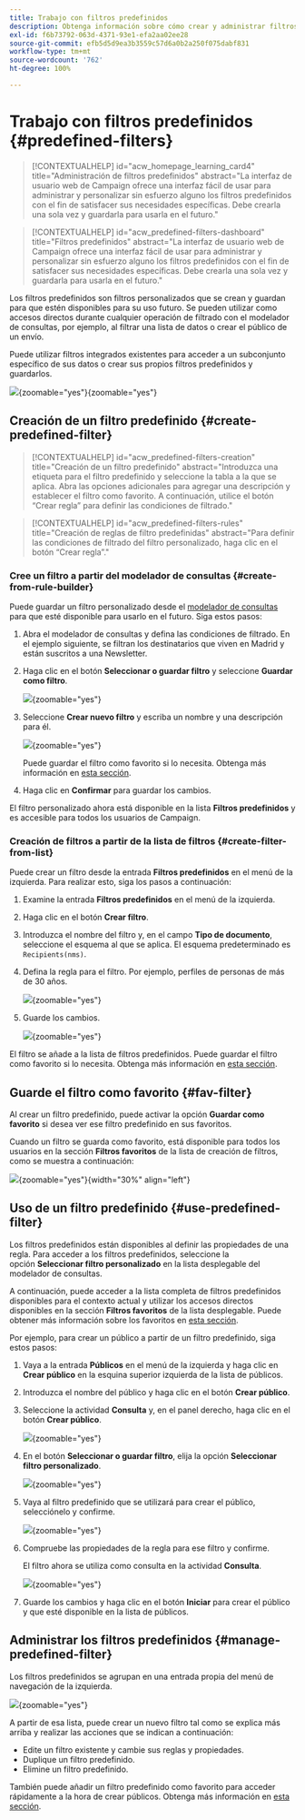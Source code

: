```yaml
---
title: Trabajo con filtros predefinidos
description: Obtenga información sobre cómo crear y administrar filtros predefinidos en Adobe Campaign Web
exl-id: f6b73792-063d-4371-93e1-efa2aa02ee28
source-git-commit: efb5d5d9ea3b3559c57d6a0b2a250f075dabf831
workflow-type: tm+mt
source-wordcount: '762'
ht-degree: 100%

---
```


# Trabajo con filtros predefinidos {#predefined-filters}

>[!CONTEXTUALHELP]
>id="acw_homepage_learning_card4"
>title="Administración de filtros predefinidos"
>abstract="La interfaz de usuario web de Campaign ofrece una interfaz fácil de usar para administrar y personalizar sin esfuerzo alguno los filtros predefinidos con el fin de satisfacer sus necesidades específicas. Debe crearla una sola vez y guardarla para usarla en el futuro."


>[!CONTEXTUALHELP]
>id="acw_predefined-filters-dashboard"
>title="Filtros predefinidos"
>abstract="La interfaz de usuario web de Campaign ofrece una interfaz fácil de usar para administrar y personalizar sin esfuerzo alguno los filtros predefinidos con el fin de satisfacer sus necesidades específicas. Debe crearla una sola vez y guardarla para usarla en el futuro."

Los filtros predefinidos son filtros personalizados que se crean y guardan para que estén disponibles para su uso futuro. Se pueden utilizar como accesos directos durante cualquier operación de filtrado con el modelador de consultas, por ejemplo, al filtrar una lista de datos o crear el público de un envío.

Puede utilizar filtros integrados existentes para acceder a un subconjunto específico de sus datos o crear sus propios filtros predefinidos y guardarlos.

![](assets/predefined-filters-menu.png){zoomable="yes"}{zoomable="yes"}

## Creación de un filtro predefinido {#create-predefined-filter}

>[!CONTEXTUALHELP]
>id="acw_predefined-filters-creation"
>title="Creación de un filtro predefinido"
>abstract="Introduzca una etiqueta para el filtro predefinido y seleccione la tabla a la que se aplica. Abra las opciones adicionales para agregar una descripción y establecer el filtro como favorito. A continuación, utilice el botón “Crear regla” para definir las condiciones de filtrado."

>[!CONTEXTUALHELP]
>id="acw_predefined-filters-rules"
>title="Creación de reglas de filtro predefinidas"
>abstract="Para definir las condiciones de filtrado del filtro personalizado, haga clic en el botón “Crear regla”."

### Cree un filtro a partir del modelador de consultas {#create-from-rule-builder}

Puede guardar un filtro personalizado desde el [modelador de consultas](../query/query-modeler-overview.md) para que esté disponible para usarlo en el futuro. Siga estos pasos:

1. Abra el modelador de consultas y defina las condiciones de filtrado. En el ejemplo siguiente, se filtran los destinatarios que viven en Madrid y están suscritos a una Newsletter.
1. Haga clic en el botón **Seleccionar o guardar filtro** y seleccione **Guardar como filtro**.

   ![](assets/predefined-filters-save.png){zoomable="yes"}

1. Seleccione **Crear nuevo filtro** y escriba un nombre y una descripción para él.

   ![](assets/predefined-filters-save-filter.png){zoomable="yes"}

   Puede guardar el filtro como favorito si lo necesita. Obtenga más información en [esta sección](#fav-filter).

1. Haga clic en **Confirmar** para guardar los cambios.

El filtro personalizado ahora está disponible en la lista **Filtros predefinidos** y es accesible para todos los usuarios de Campaign.


### Creación de filtros a partir de la lista de filtros {#create-filter-from-list}

Puede crear un filtro desde la entrada **Filtros predefinidos** en el menú de la izquierda. Para realizar esto, siga los pasos a continuación:

1. Examine la entrada **Filtros predefinidos** en el menú de la izquierda.
1. Haga clic en el botón **Crear filtro**.
1. Introduzca el nombre del filtro y, en el campo **Tipo de documento**, seleccione el esquema al que se aplica. El esquema predeterminado es `Recipients(nms)`.


1. Defina la regla para el filtro. Por ejemplo, perfiles de personas de más de 30 años.

   ![](assets/filter-30+.png){zoomable="yes"}


1. Guarde los cambios.

   ![](assets/new-filter.png){zoomable="yes"}


El filtro se añade a la lista de filtros predefinidos. Puede guardar el filtro como favorito si lo necesita. Obtenga más información en [esta sección](#fav-filter).


## Guarde el filtro como favorito {#fav-filter}

Al crear un filtro predefinido, puede activar la opción **Guardar como favorito** si desea ver ese filtro predefinido en sus favoritos.


Cuando un filtro se guarda como favorito, está disponible para todos los usuarios en la sección **Filtros favoritos** de la lista de creación de filtros, como se muestra a continuación:

![](assets/predefined-filters-favorite.png){zoomable="yes"}{width="30%" align="left"}

## Uso de un filtro predefinido {#use-predefined-filter}

Los filtros predefinidos están disponibles al definir las propiedades de una regla. Para acceder a los filtros predefinidos, seleccione la opción **Seleccionar filtro personalizado** en la lista desplegable del modelador de consultas.

A continuación, puede acceder a la lista completa de filtros predefinidos disponibles para el contexto actual y utilizar los accesos directos disponibles en la sección **Filtros favoritos** de la lista desplegable. Puede obtener más información sobre los favoritos en [esta sección](#fav-filter).

Por ejemplo, para crear un público a partir de un filtro predefinido, siga estos pasos:

1. Vaya a la entrada **Públicos** en el menú de la izquierda y haga clic en **Crear público** en la esquina superior izquierda de la lista de públicos.
1. Introduzca el nombre del público y haga clic en el botón **Crear público**.
1. Seleccione la actividad **Consulta** y, en el panel derecho, haga clic en el botón **Crear público**.

   ![](assets/build-audience-from-filter.png){zoomable="yes"}

1. En el botón **Seleccionar o guardar filtro**, elija la opción **Seleccionar filtro personalizado**.

   ![](assets/build-audience-select-custom-filter.png){zoomable="yes"}

1. Vaya al filtro predefinido que se utilizará para crear el público, selecciónelo y confirme.

   ![](assets/build-audience-filter-list.png){zoomable="yes"}

1. Compruebe las propiedades de la regla para ese filtro y confirme.

   El filtro ahora se utiliza como consulta en la actividad **Consulta**.

   ![](assets/build-audience-confirm.png){zoomable="yes"}

1. Guarde los cambios y haga clic en el botón **Iniciar** para crear el público y que esté disponible en la lista de públicos.

## Administrar los filtros predefinidos {#manage-predefined-filter}

Los filtros predefinidos se agrupan en una entrada propia del menú de navegación de la izquierda.

![](assets/list-of-filters.png){zoomable="yes"}

A partir de esa lista, puede crear un nuevo filtro tal como se explica más arriba y realizar las acciones que se indican a continuación:

* Edite un filtro existente y cambie sus reglas y propiedades.
* Duplique un filtro predefinido.
* Elimine un filtro predefinido.

También puede añadir un filtro predefinido como favorito para acceder rápidamente a la hora de crear públicos. Obtenga más información en [esta sección](#fav-filter).

<!--
## Built-in predefined filters {#ootb-predefined-filter}

Campaign comes with a set of predefined filters, built from the client console. These filters can be used to define your audiences, and rules. They must not be modified.
-->
